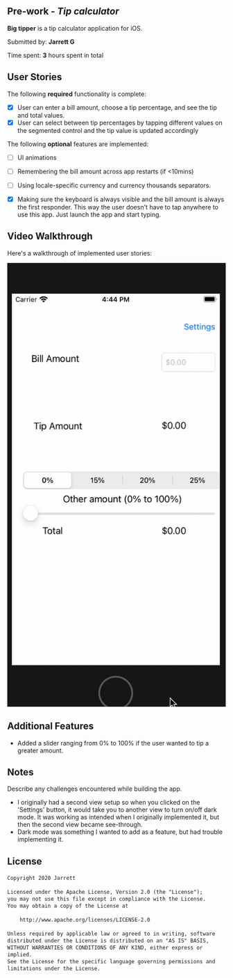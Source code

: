 ## Pre-work - *Tip calculator*

**Big tipper** is a tip calculator application for iOS.

Submitted by: **Jarrett G**

Time spent: **3** hours spent in total

## User Stories

The following **required** functionality is complete:

* [x] User can enter a bill amount, choose a tip percentage, and see the tip and total values.
* [x] User can select between tip percentages by tapping different values on the segmented control and the tip value is updated accordingly

The following **optional** features are implemented:

* [ ] UI animations
* [ ] Remembering the bill amount across app restarts (if <10mins)
* [ ] Using locale-specific currency and currency thousands separators.
* [x] Making sure the keyboard is always visible and the bill amount is always the first responder. This way the user doesn't have to tap anywhere to use this app. Just launch the app and start typing.



## Video Walkthrough

Here's a walkthrough of implemented user stories:

![Video walkthrough](gif.gif) 

## Additional Features

* Added a slider ranging from 0% to 100% if the user wanted to tip a greater amount.

## Notes

Describe any challenges encountered while building the app.

* I originally had a second view setup so when you clicked on the 'Settings' button, it would take you to another view to turn on/off dark mode. It was working as intended when I originally implemented it, but then the second view became see-through. 
* Dark mode was something I wanted to add as a feature, but had trouble implementing it.


## License

    Copyright 2020 Jarrett

    Licensed under the Apache License, Version 2.0 (the "License");
    you may not use this file except in compliance with the License.
    You may obtain a copy of the License at

        http://www.apache.org/licenses/LICENSE-2.0

    Unless required by applicable law or agreed to in writing, software
    distributed under the License is distributed on an "AS IS" BASIS,
    WITHOUT WARRANTIES OR CONDITIONS OF ANY KIND, either express or implied.
    See the License for the specific language governing permissions and
    limitations under the License.
